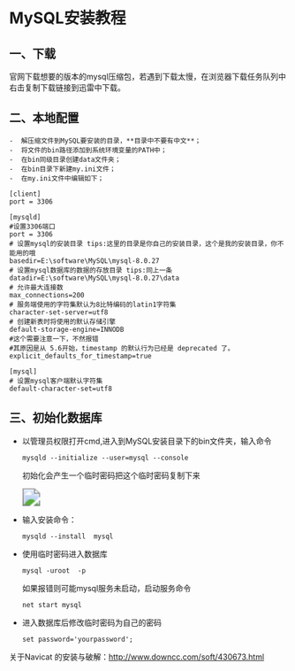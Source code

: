 # MySQL安装教程

## 一、下载

​	官网下载想要的版本的mysql压缩包，若遇到下载太慢，在浏览器下载任务队列中右击复制下载链接到迅雷中下载。

## 二、本地配置

	-  解压缩文件到MySQL要安装的目录，**目录中不要有中文**；
	-  将文件的bin路径添加到系统环境变量的PATH中；
	-  在bin同级目录创建data文件夹；
	-  在bin目录下新建my.ini文件；
	-  在my.ini文件中编辑如下；

```
[client]
port = 3306
 
[mysqld]
#设置3306端口
port = 3306
# 设置mysql的安装目录 tips:这里的目录是你自己的安装目录，这个是我的安装目录，你不能用的哦
basedir=E:\software\MySQL\mysql-8.0.27
# 设置mysql数据库的数据的存放目录 tips:同上一条
datadir=E:\software\MySQL\mysql-8.0.27\data
# 允许最大连接数
max_connections=200
# 服务端使用的字符集默认为8比特编码的latin1字符集
character-set-server=utf8
# 创建新表时将使用的默认存储引擎
default-storage-engine=INNODB
#这个需要注意一下，不然报错
#其原因是从 5.6开始，timestamp 的默认行为已经是 deprecated 了。
explicit_defaults_for_timestamp=true
 
[mysql]
# 设置mysql客户端默认字符集
default-character-set=utf8
```

## 三、初始化数据库

- 以管理员权限打开cmd,进入到MySQL安装目录下的bin文件夹，输入命令

  ```
  mysqld --initialize --user=mysql --console
  ```

  初始化会产生一个临时密码把这个临时密码复制下来

  <img src="F:\GithubCode\studyNotes\assets\img\后端\MySQL\20220414223924.png" style="zoom:200%;" />

- 输入安装命令：

  ```
  mysqld --install  mysql
  ```

- 使用临时密码进入数据库

  ```
  mysql -uroot  -p
  ```

  如果报错则可能mysql服务未启动，启动服务命令

  ```
  net start mysql
  ```

- 进入数据库后修改临时密码为自己的密码

  ```
  set password='yourpassword';
  ```

  

关于Navicat 的安装与破解：http://www.downcc.com/soft/430673.html